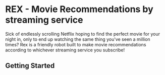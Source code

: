 # REX - Movie Recommendations by streaming service

Sick of endlessly scrolling Netflix hoping to find the perfect movie for your night in, only to end up watching the same thing you've seen a million times? Rex is a friendly robot built to make movie recommendations according to whichever streaming service you subscribe!

## Getting Started
